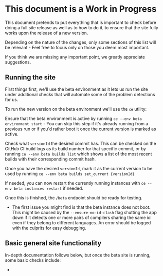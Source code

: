 # This document is a Work in Progress

This document pretends to put everything that is important to check before doing a full site release as well as to how
to do it, to ensure that the site fully works upon the release of a new version.

Depending on the nature of the changes, only some sections of this list will be relevant - Feel free to focus only on
those you deem most important.

If you think we are missing any important point, we greatly appreciate suggestions.

## Running the site

First things first, we'll use the beta environment as it lets us run the site under additional checks that will automate
some of the problem detections for us.

To run the new version on the beta environment we'll use the `ce` utility:

Ensure that the beta environment is active by running `ce --env beta environment start` - You can skip this step if it's
already running from a previous run or if you'd rather boot it once the current version is marked as active.

Check what `versionId` the desired commit has. This can be checked on the GitHub CI build logs as its build number for
that specific commit, or by running `ce --env beta builds list` which shows a list of the most recent builds with their
corresponding commit hash.

Once you have the desired `versionId`, mark it as the current version to be used by running
`ce --env beta builds set_current {versionId}`

If needed, you can now restart the currently running instances with `ce --env beta instances restart` if needed.

Once this is finished, the `/beta` endpoint should be ready for testing.

- The first issue you might find is that the beta instance does not boot. This might be caused by the
  `--ensure-no-id-clash` flag shutting the app down if it detects one or more pairs of compilers sharing the same id even
  if they belong to different languages. An error should be logged with the culprits for easy debugging.

## Basic general site functionality

In-depth documentation follows below, but once the beta site is running, some basic checks include:

-

